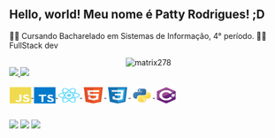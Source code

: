 ## Hello, world! Meu nome é Patty Rodrigues! ;D

👨‍💻 Cursando Bacharelado em Sistemas de Informação, 4° período.
👨‍💻 FullStack dev


<div align="center">
  <img src="https://komarev.com/ghpvc/?username=matrix278&label=Profile%20views&color=48c030&style=flat" height="25" width="130" alt="matrix278" />
</div>


 <div>
  <a href="https://github.com/patty-ti">
  <img height="180em" src="https://github-readme-stats.vercel.app/api?username=patty-ti&show_icons=true&theme=dracula&include_all_commits=true&count_private=true"/>
  <img height="180em" src="https://github-readme-stats.vercel.app/api/top-langs/?username=patty-ti&layout=compact&langs_count=7&theme=dracula"/>
</div>
<div style="display: inline_block"><br>
  <img align="center" alt="Patty-Js" height="30" width="40" src="https://raw.githubusercontent.com/devicons/devicon/master/icons/javascript/javascript-plain.svg">
  <img align="center" alt="Patty-Ts" height="30" width="40" src="https://raw.githubusercontent.com/devicons/devicon/master/icons/typescript/typescript-plain.svg">
  <img align="center" alt="Patty-React" height="30" width="40" src="https://raw.githubusercontent.com/devicons/devicon/master/icons/react/react-original.svg">
  <img align="center" alt="Patty-HTML" height="30" width="40" src="https://raw.githubusercontent.com/devicons/devicon/master/icons/html5/html5-original.svg">
  <img align="center" alt="Patty-CSS" height="30" width="40" src="https://raw.githubusercontent.com/devicons/devicon/master/icons/css3/css3-original.svg">
  <img align="center" alt="Patty-Python" height="30" width="40" src="https://raw.githubusercontent.com/devicons/devicon/master/icons/python/python-original.svg">
  <img align="center" alt="Patty-Csharp" height="30" width="40" src="https://raw.githubusercontent.com/devicons/devicon/master/icons/csharp/csharp-original.svg">
  
</div>
  
  ##
 
<div> 
    <a href="https://instagram.com/patty.rodriguess" target="_blank"><img src="https://img.shields.io/badge/-Instagram-%23E4405F?style=for-the-badge&logo=instagram&logoColor=white" target="_blank"></a>
 	<a href = "mailto: prs.pattyrodriguess@gmail.com"><img src="https://img.shields.io/badge/-Gmail-%23333?style=for-the-badge&logo=gmail&logoColor=white" target="_blank"></a>
    <a href="https://www.linkedin.com/in/patriciarodriguessilvaprs" target="_blank"><img src="https://img.shields.io/badge/-LinkedIn-%230077B5?style=for-the-badge&logo=linkedin&logoColor=white" target="_blank"></a> 
    
</div>
